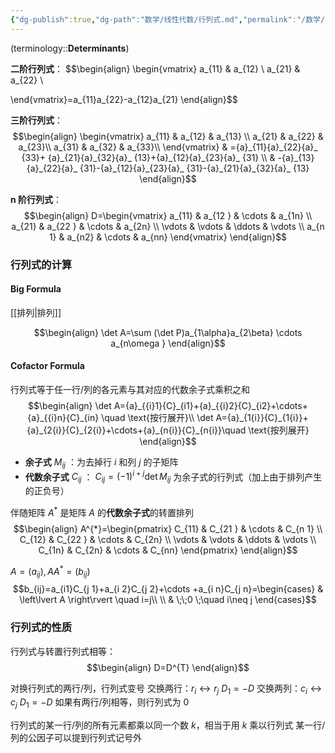 ```yaml
---
{"dg-publish":true,"dg-path":"数学/线性代数/行列式.md","permalink":"/数学/线性代数/行列式/","dgPassFrontmatter":true,"noteIcon":"","created":"2024-05-21T15:20:28.672+08:00","updated":"2024-10-27T13:04:14.473+08:00"}
---
```


(terminology::**Determinants**)

**二阶行列式**：
$$\begin{align}
\begin{vmatrix}
a_{11}  & a_{12} \\
a_{21} & a_{22} \\

\end{vmatrix}=a_{11}a_{22}-a_{12}a_{21}
\end{align}$$

**三阶行列式**：
$$\begin{align}
 \begin{vmatrix}
a_{11}  & a_{12}  & a_{13} \\
a_{21} & a_{22} & a_{23}\\ 
a_{31} & a_{32} & a_{33}\\
\end{vmatrix}  & ={a}_{11}{a}_{22}{a}_ {33}+ {a}_{21}{a}_{32}{a}_ {13}+{a}_{12}{a}_{23}{a}_ {31} \\
 & -{a}_{13}{a}_{22}{a}_ {31}-{a}_{12}{a}_{23}{a}_ {31}-{a}_{21}{a}_{32}{a}_ {13}
\end{align}$$

**n 阶行列式**：
$$\begin{align}
D=\begin{vmatrix}
a_{11} & a_{12 } & \cdots & a_{1n} \\
a_{21} & a_{22 } & \cdots & a_{2n} \\
\vdots  &  \vdots  & \ddots  & \vdots \\
a_{n 1} & a_{n2} & \cdots  & a_{nn}
\end{vmatrix}
\end{align}$$

### 行列式的计算
#### Big Formula 
[[排列\|排列]]

$$\begin{align}
\det A=\sum (\det P)a_{1\alpha}a_{2\beta} \cdots a_{n\omega }
\end{align}$$

#### Cofactor Formula 
行列式等于任一行/列的各元素与其对应的代数余子式乘积之和
$$\begin{align}
\det A={a}_{{i}1}{C}_{i1}+{a}_{{i}2}{C}_{i2}+\cdots+{a}_{{i}n}{C}_{in} \quad \text{按行展开}\\
\det A={a}_{1{i}}{C}_{1{i}}+{a}_{2{i}}{C}_{2{i}}+\cdots+{a}_{n{i}}{C}_{n{i}}\quad \text{按列展开}
\end{align}$$

- **余子式** $M_{ij}$ ：为去掉行 $i$ 和列 $j$ 的子矩阵
- **代数余子式** $C_{ij}$ ： $C_{ij}=( -1)^{i+j}\det M_{ij}$ 为余子式的行列式（加上由于排列产生的正负号）

伴随矩阵 $A^{*}$ 是矩阵 $A$ 的**代数余子式**的转置排列
$$\begin{align}
A^{*}=\begin{pmatrix}
C_{11} & C_{21 } & \cdots & C_{n 1} \\
C_{12} & C_{22 } & \cdots & C_{2n} \\
\vdots  &  \vdots  & \ddots  & \vdots \\
C_{1n} & C_{2n} & \cdots  & C_{nn}
\end{pmatrix}
\end{align}$$

$A=(a_{ij}),A A^{*}=(b_{ij})$  
$$b_{ij}=a_{i1}C_{j 1}+a_{i 2}C_{j 2}+\cdots +a_{i n}C_{j n}=\begin{cases}
 & \left\lvert  A \right\rvert \quad i=j\\ \\
 & \;\;0 \;\quad i\neq j
\end{cases}$$

### 行列式的性质
行列式与转置行列式相等：
$$\begin{align}
D=D^{T} 
\end{align}$$

对换行列式的两行/列，行列式变号
交换两行：$r_{i} \leftrightarrow r_{j}$  $D_{1}=-D$
交换两列：$c_{i} \leftrightarrow c_{j}$  $D_{1}=-D$
如果有两行/列相等，则行列式为 0

行列式的某一行/列的所有元素都乘以同一个数 $k$，相当于用 $k$ 乘以行列式
某一行/列的公因子可以提到行列式记号外


